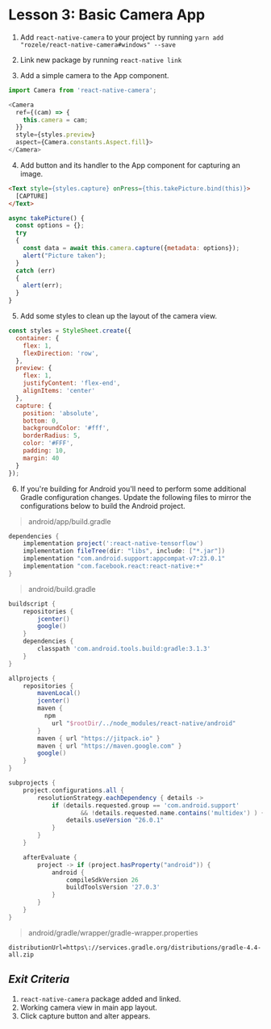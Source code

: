 # Lesson 3: Basic Camera App

1. Add `react-native-camera` to your project by running `yarn add "rozele/react-native-camera#windows" --save`
2. Link new package by running `react-native link`

3. Add a simple camera to the App component.
```javascript
import Camera from 'react-native-camera';

<Camera
  ref={(cam) => {
    this.camera = cam;
  }}
  style={styles.preview}
  aspect={Camera.constants.Aspect.fill}>
</Camera>
```

4. Add button and its handler to the App component for capturing an image.
```html
<Text style={styles.capture} onPress={this.takePicture.bind(this)}>
  [CAPTURE]
</Text>
```

```javascript
async takePicture() {
  const options = {};
  try
  {
    const data = await this.camera.capture({metadata: options});
    alert("Picture taken");
  }
  catch (err)
  {
    alert(err);
  }
}
```

5. Add some styles to clean up the layout of the camera view.
```javascript
const styles = StyleSheet.create({
  container: {
    flex: 1,
    flexDirection: 'row',
  },
  preview: {
    flex: 1,
    justifyContent: 'flex-end',
    alignItems: 'center'
  },
  capture: {
    position: 'absolute',
    bottom: 0,
    backgroundColor: '#fff',
    borderRadius: 5,
    color: '#FFF',
    padding: 10,
    margin: 40
  }
});
```

6. If you're building for Android you'll need to perform some additional Gradle configuration changes. Update the following files to mirror the configurations below to build the Android project.
> android/app/build.gradle
```gradle
dependencies {
    implementation project(':react-native-tensorflow')
    implementation fileTree(dir: "libs", include: ["*.jar"])
    implementation "com.android.support:appcompat-v7:23.0.1"
    implementation "com.facebook.react:react-native:+"
}
```
> android/build.gradle
```gradle
buildscript {
    repositories {
        jcenter()
        google()
    }
    dependencies {
        classpath 'com.android.tools.build:gradle:3.1.3'
    }
}

allprojects {
    repositories {
        mavenLocal()
        jcenter()
        maven {
          npm
            url "$rootDir/../node_modules/react-native/android"
        }
        maven { url "https://jitpack.io" }
        maven { url "https://maven.google.com" }
        google()
    }
}

subprojects {
    project.configurations.all {
        resolutionStrategy.eachDependency { details ->
            if (details.requested.group == 'com.android.support'
                    && !details.requested.name.contains('multidex') ) {
                details.useVersion "26.0.1"
            }
        }
    }

    afterEvaluate {
        project -> if (project.hasProperty("android")) {
            android {
                compileSdkVersion 26
                buildToolsVersion '27.0.3'
            }
        }
    }
}
```
> android/gradle/wrapper/gradle-wrapper.properties
```
distributionUrl=https\://services.gradle.org/distributions/gradle-4.4-all.zip
```

## _Exit Criteria_
1. `react-native-camera` package added and linked.
2. Working camera view in main app layout.
3. Click capture button and alter appears.